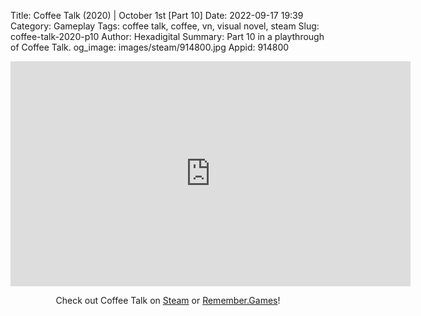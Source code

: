 Title: Coffee Talk (2020) | October 1st [Part 10]
Date: 2022-09-17 19:39
Category: Gameplay
Tags: coffee talk, coffee, vn, visual novel, steam
Slug: coffee-talk-2020-p10
Author: Hexadigital
Summary: Part 10 in a playthrough of Coffee Talk.
og_image: images/steam/914800.jpg
Appid: 914800

<center><iframe src="https://www.youtube.com/embed/8479CtHCz0A?feature=oembed" allow="accelerometer; autoplay; encrypted-media; gyroscope; picture-in-picture" width="640" height="360" frameborder="0"></iframe>

Check out Coffee Talk on [Steam](https://store.steampowered.com/app/914800/?curator_clanid=34633900) or [Remember.Games](https://remember.games/game/718/)!</center>